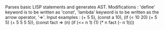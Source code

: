 Parses basic LISP statements and generates AST.
Modifications : 'define' keyword is to be written as 'const', 
                'lambda' keyword is to be written as the arrow operator, '=>'. 
Input examples : (+ 5 5), 
                 (const a 10), 
                 (if (< 10 20) (+ 5 5) (+ 5 5 5 5)), 
                 (const fact => (n) (if (<= n 1) (1) (* n fact (- n 1))))
